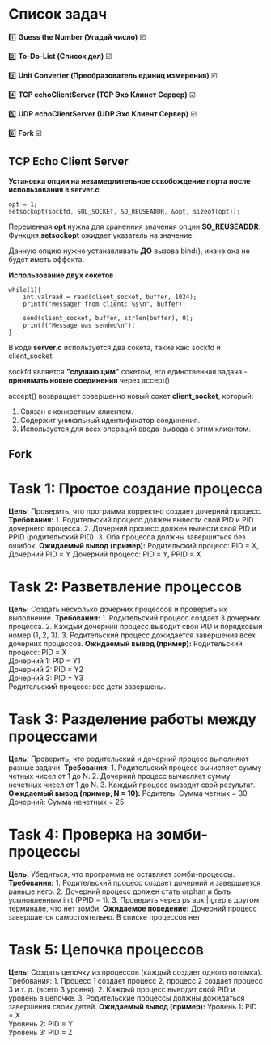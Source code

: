 # Список задач

:one: **Guess the Number (Угадай число)** :ballot_box_with_check:

:two: **To-Do-List (Список дел)** :ballot_box_with_check:

:three: **Unit Converter (Преобразователь единиц измерения)** :ballot_box_with_check:

:four: **TCP echoClientServer (TCP Эхо Клинет Сервер)** :ballot_box_with_check:

:five: **UDP echoClientServer (UDP Эхо Клиент Сервер)** :ballot_box_with_check:

:six: **Fork** :ballot_box_with_check:

## TCP Echo Client Server
**Установка опции на незамедлительное освобождение порта после использования в server.c**
```
opt = 1;
setsockopt(sockfd, SOL_SOCKET, SO_REUSEADDR, &opt, sizeof(opt));
```
Переменная **opt** нужна для храненния значения опции **SO_REUSEADDR**. Функция **setsockopt** ожидает указатель на значение.

Данную опцию нужно устанавливать **ДО** вызова bind(), иначе она не будет иметь эффекта.

**Использование двух сокетов**
```
while(1){
    int valread = read(client_socket, buffer, 1024);
    printf("Messager from client: %s\n", buffer);

    send(client_socket, buffer, strlen(buffer), 0);
    printf("Message was sended\n"); 
}
```
В коде **server.c** используется два сокета, такие как: sockfd и client_socket.

sockfd является **"слушающим"** сокетом, его единственная задача - **принимать новые соединения** через accept()

accept() возвращает совершенно новый сокет **client_socket**, который:
1. Связан с конкретным клиентом.
2. Содержит уникальный идентификатор соединения.
3. Используется для всех операций ввода-вывода с этим клиентом.

## Fork

# Task 1: Простое создание процесса
**Цель:** Проверить, что программа корректно создает дочерний процесс.
**Требования:**
        1. Родительский процесс должен вывести свой PID и PID дочернего процесса.
        2. Дочерний процесс должен вывести свой PID и PPID (родительский PID).
        3. Оба процесса должны завершиться без ошибок.
**Ожидаемый вывод (пример):**
    Родительский процесс: PID = X, Дочерний PID = Y
    Дочерний процесс: PID = Y, PPID = X

# Task 2: Разветвление процессов
**Цель:** Создать несколько дочерних процессов и проверить их выполнение.
**Требования:**
    1. Родительский процесс создает 3 дочерних процесса.
    2. Каждый дочерний процесс выводит свой PID и порядковый номер (1, 2, 3).
    3. Родительский процесс дожидается завершения всех дочерних процессов.
**Ожидаемый вывод (пример):**
    Родительский процесс: PID = X  
    Дочерний 1: PID = Y1  
    Дочерний 2: PID = Y2  
    Дочерний 3: PID = Y3  
    Родительский процесс: все дети завершены.

# Task 3: Разделение работы между процессами

**Цель:** Проверить, что родительский и дочерний процесс выполняют разные задачи.
**Требования:**
    1. Родительский процесс вычисляет сумму четных чисел от 1 до N.
    2. Дочерний процесс вычисляет сумму нечетных чисел от 1 до N.
    3. Каждый процесс выводит свой результат.
**Ожидаемый вывод (пример, N = 10):**
    Родитель: Сумма четных = 30  
    Дочерний: Сумма нечетных = 25

# Task 4: Проверка на зомби-процессы

**Цель:** Убедиться, что программа не оставляет зомби-процессы.
**Требования:**
    1. Родительский процесс создает дочерний и завершается раньше него.
    2. Дочерний процесс должен стать orphan и быть усыновленным init (PPID = 1).
    3. Проверить через ps aux | grep <PID> в другом терминале, что нет зомби.
**Ожидаемое поведение:**
    Дочерний процесс завершается самостоятельно.
    В списке процессов нет <defunct>

# Task 5: Цепочка процессов

**Цель:** Создать цепочку из процессов (каждый создает одного потомка).
Требования:
    1. Процесс 1 создает процесс 2, процесс 2 создает процесс 3 и т. д. (всего 3 уровня).
    2. Каждый процесс выводит свой PID и уровень в цепочке.
    3. Родительские процессы должны дожидаться завершения своих детей.
**Ожидаемый вывод (пример):**
    Уровень 1: PID = X  
    Уровень 2: PID = Y  
    Уровень 3: PID = Z  
